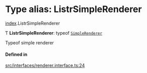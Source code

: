 # Type alias: ListrSimpleRenderer

[index](../modules/index.md).ListrSimpleRenderer

Ƭ **ListrSimpleRenderer**: typeof [`SimpleRenderer`](../classes/renderer_simple_renderer.SimpleRenderer.md)

Typeof simple renderer

#### Defined in

[src/interfaces/renderer.interface.ts:24](https://github.com/cenk1cenk2/listr2/blob/70fdfc5/src/interfaces/renderer.interface.ts#L24)
